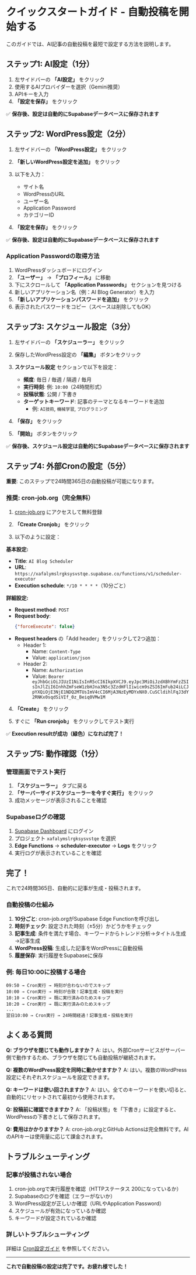 # クイックスタートガイド - 自動投稿を開始する

このガイドでは、AI記事の自動投稿を最短で設定する方法を説明します。

## ステップ1: AI設定（1分）

1. 左サイドバーの **「AI設定」** をクリック
2. 使用するAIプロバイダーを選択（Gemini推奨）
3. APIキーを入力
4. **「設定を保存」** をクリック

✅ **保存後、設定は自動的にSupabaseデータベースに保存されます**

## ステップ2: WordPress設定（2分）

1. 左サイドバーの **「WordPress設定」** をクリック
2. **「新しいWordPress設定を追加」** をクリック
3. 以下を入力：
   - サイト名
   - WordPressのURL
   - ユーザー名
   - Application Password
   - カテゴリーID

4. **「設定を保存」** をクリック

✅ **保存後、設定は自動的にSupabaseデータベースに保存されます**

### Application Passwordの取得方法

1. WordPressダッシュボードにログイン
2. **「ユーザー」** → **「プロフィール」** に移動
3. 下にスクロールして **「Application Passwords」** セクションを見つける
4. 新しいアプリケーション名（例：AI Blog Generator）を入力
5. **「新しいアプリケーションパスワードを追加」** をクリック
6. 表示されたパスワードをコピー（スペースは削除してもOK）

## ステップ3: スケジュール設定（3分）

1. 左サイドバーの **「スケジューラー」** をクリック
2. 保存したWordPress設定の **「編集」** ボタンをクリック
3. **スケジュール設定** セクションで以下を設定：
   - **頻度**: 毎日 / 毎週 / 隔週 / 毎月
   - **実行時刻**: 例: `10:00`（24時間形式）
   - **投稿状態**: 公開 / 下書き
   - **ターゲットキーワード**: 記事のテーマとなるキーワードを追加
     - 例: `AI技術`, `機械学習`, `プログラミング`

4. **「保存」** をクリック
5. **「開始」** ボタンをクリック

✅ **保存後、スケジュール設定は自動的にSupabaseデータベースに保存されます**

## ステップ4: 外部Cronの設定（5分）

**重要**: このステップで24時間365日の自動投稿が可能になります。

### 推奨: cron-job.org（完全無料）

1. [cron-job.org](https://cron-job.org/) にアクセスして無料登録

2. **「Create Cronjob」** をクリック

3. 以下のように設定：

**基本設定:**
- **Title**: `AI Blog Scheduler`
- **URL**: `https://xafalymslrgksysvstqe.supabase.co/functions/v1/scheduler-executor`
- **Execution schedule**: `*/10 * * * *`（10分ごと）

**詳細設定:**
- **Request method**: `POST`
- **Request body**:
  ```json
  {"forceExecute": false}
  ```
- **Request headers** の「Add header」をクリックして2つ追加：
  - Header 1:
    - Name: `Content-Type`
    - Value: `application/json`
  - Header 2:
    - Name: `Authorization`
    - Value: `Bearer eyJhbGciOiJIUzI1NiIsInR5cCI6IkpXVCJ9.eyJpc3MiOiJzdXBhYmFzZSIsInJlZiI6InhhZmFseW1zbHJna3N5c3ZzdHFlIiwicm9sZSI6ImFub24iLCJpYXQiOjE3NjE1NDQ2MTUsImV4cCI6MjA3NzEyMDYxNX0.CuSCldihlFqJ3dY2RNKx0sqdSiVIf_0z_Beiq0VMw1M`

4. **「Create」** をクリック

5. すぐに **「Run cronjob」** をクリックしてテスト実行

✅ **Execution resultが成功（緑色）になれば完了！**

## ステップ5: 動作確認（1分）

### 管理画面でテスト実行

1. **「スケジューラー」** タブに戻る
2. **「サーバーサイドスケジューラーを今すぐ実行」** をクリック
3. 成功メッセージが表示されることを確認

### Supabaseログの確認

1. [Supabase Dashboard](https://supabase.com/dashboard) にログイン
2. プロジェクト `xafalymslrgksysvstqe` を選択
3. **Edge Functions** → **scheduler-executor** → **Logs** をクリック
4. 実行ログが表示されていることを確認

## 完了！

これで24時間365日、自動的に記事が生成・投稿されます。

### 自動投稿の仕組み

1. **10分ごと**: cron-job.orgがSupabase Edge Functionを呼び出し
2. **時刻チェック**: 設定された時刻（±5分）かどうかをチェック
3. **記事生成**: 条件を満たす場合、キーワードからトレンド分析→タイトル生成→記事生成
4. **WordPress投稿**: 生成した記事をWordPressに自動投稿
5. **履歴保存**: 実行履歴をSupabaseに保存

### 例: 毎日10:00に投稿する場合

```
09:50 → Cron実行 → 時刻が合わないのでスキップ
10:00 → Cron実行 → 時刻が合致！記事生成・投稿を実行
10:10 → Cron実行 → 既に実行済みのためスキップ
10:20 → Cron実行 → 既に実行済みのためスキップ
...
翌日10:00 → Cron実行 → 24時間経過！記事生成・投稿を実行
```

## よくある質問

**Q: ブラウザを閉じても動作しますか？**
A: はい。外部Cronサービスがサーバー側で動作するため、ブラウザを閉じても自動投稿が継続されます。

**Q: 複数のWordPress設定を同時に動かせますか？**
A: はい。複数のWordPress設定にそれぞれスケジュールを設定できます。

**Q: キーワードは使い回されますか？**
A: はい。全てのキーワードを使い切ると、自動的にリセットされて最初から使用されます。

**Q: 投稿前に確認できますか？**
A: 「投稿状態」を「下書き」に設定すると、WordPressの下書きとして保存されます。

**Q: 費用はかかりますか？**
A: cron-job.orgとGitHub Actionsは完全無料です。AIのAPIキーは使用量に応じて課金されます。

## トラブルシューティング

### 記事が投稿されない場合

1. cron-job.orgで実行履歴を確認（HTTPステータス 200になっているか）
2. Supabaseのログを確認（エラーがないか）
3. WordPress設定が正しいか確認（URLやApplication Password）
4. スケジュールが有効になっているか確認
5. キーワードが設定されているか確認

### 詳しいトラブルシューティング

詳細は [Cron設定ガイド](./cron-setup-guide.md) を参照してください。

---

**これで自動投稿の設定は完了です。お疲れ様でした！**
